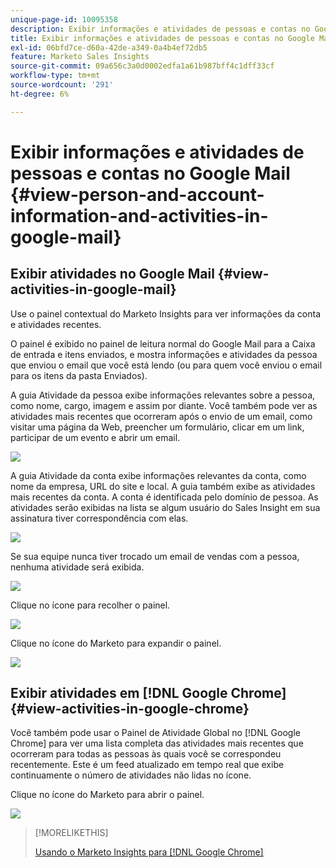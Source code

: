 ```yaml
---
unique-page-id: 10095358
description: Exibir informações e atividades de pessoas e contas no Google Mail - Documentação do Marketo - Documentação do produto
title: Exibir informações e atividades de pessoas e contas no Google Mail
exl-id: 06bfd7ce-d60a-42de-a349-0a4b4ef72db5
feature: Marketo Sales Insights
source-git-commit: 09a656c3a0d0002edfa1a61b987bff4c1dff33cf
workflow-type: tm+mt
source-wordcount: '291'
ht-degree: 6%

---
```


# Exibir informações e atividades de pessoas e contas no Google Mail {#view-person-and-account-information-and-activities-in-google-mail}

## Exibir atividades no Google Mail {#view-activities-in-google-mail}

Use o painel contextual do Marketo Insights para ver informações da conta e atividades recentes.

O painel é exibido no painel de leitura normal do Google Mail para a Caixa de entrada e itens enviados, e mostra informações e atividades da pessoa que enviou o email que você está lendo (ou para quem você enviou o email para os itens da pasta Enviados).

A guia Atividade da pessoa exibe informações relevantes sobre a pessoa, como nome, cargo, imagem e assim por diante. Você também pode ver as atividades mais recentes que ocorreram após o envio de um email, como visitar uma página da Web, preencher um formulário, clicar em um link, participar de um evento e abrir um email.

![](assets/1.png)

A guia Atividade da conta exibe informações relevantes da conta, como nome da empresa, URL do site e local. A guia também exibe as atividades mais recentes da conta. A conta é identificada pelo domínio de pessoa. As atividades serão exibidas na lista se algum usuário do Sales Insight em sua assinatura tiver correspondência com elas.

![](assets/2.png)

Se sua equipe nunca tiver trocado um email de vendas com a pessoa, nenhuma atividade será exibida.

![](assets/3.png)

Clique no ícone para recolher o painel.

![](assets/4.png)

Clique no ícone do Marketo para expandir o painel.

![](assets/image2015-10-6-15-3a43-3a22.png)

## Exibir atividades em [!DNL Google Chrome] {#view-activities-in-google-chrome}

Você também pode usar o Painel de Atividade Global no [!DNL Google Chrome] para ver uma lista completa das atividades mais recentes que ocorreram para todas as pessoas às quais você se correspondeu recentemente. Este é um feed atualizado em tempo real que exibe continuamente o número de atividades não lidas no ícone.

Clique no ícone do Marketo para abrir o painel.

![](assets/image2015-10-6-15-3a32-3a52.png)

>[!MORELIKETHIS]
>
>[Usando o Marketo Insights para [!DNL Google Chrome]](/help/marketo/product-docs/marketo-sales-insight/msi-chrome-plugin/using-marketo-insights-for-google-chrome.md)
